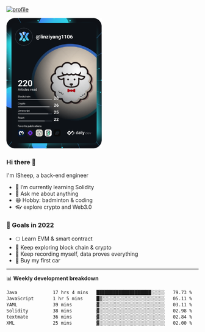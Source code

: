 [![profile](http://img.codelin.xyz/hello-im-isheep.svg)](https://www.calligrapher.ai/)

<a href="https://app.daily.dev/linziyang1106"><img src="/devcard.png" width="250" alt="ISheep's Dev Card"/></a>

### Hi there 🐏

I'm ISheep, a back-end engineer

- 🔭 I’m currently learning Solidity
- 💬 Ask me about anything
- 😄 Hobby: badminton & coding
- 👓 explore crypto and Web3.0

### 🚀 Goals in 2022
+ 🌕 Learn EVM & smart contract
+ 🤔 Keep exploring block chain & crypto
+ 🐏 Keep recording myself, data proves everything
+ 🚗 Buy my first car

-------

📊 **Weekly development breakdown**
<!--START_SECTION:waka-->

```text
Java             17 hrs 4 mins   ████████████████████░░░░░   79.73 %
JavaScript       1 hr 5 mins     █▒░░░░░░░░░░░░░░░░░░░░░░░   05.11 %
YAML             39 mins         ▓░░░░░░░░░░░░░░░░░░░░░░░░   03.11 %
Solidity         38 mins         ▓░░░░░░░░░░░░░░░░░░░░░░░░   02.98 %
textmate         36 mins         ▓░░░░░░░░░░░░░░░░░░░░░░░░   02.84 %
XML              25 mins         ▓░░░░░░░░░░░░░░░░░░░░░░░░   02.00 %
```

<!--END_SECTION:waka-->
